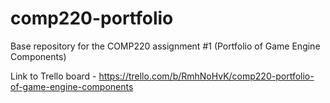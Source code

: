 # comp220-portfolio
Base repository for the COMP220 assignment #1 (Portfolio of Game Engine Components)

Link to Trello board - https://trello.com/b/RmhNoHvK/comp220-portfolio-of-game-engine-components
